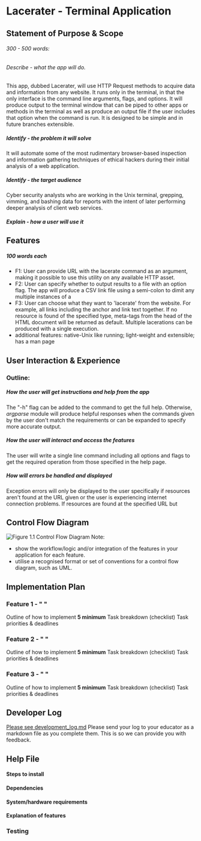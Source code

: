 # Lacerater - Terminal Application
## Statement of Purpose & Scope
###### 300 - 500 words:
###### Describe - what the app will do.
This app, dubbed Lacerater, will use HTTP Request methods to acquire data and information from any website. It runs only in the terminal, in that the only interface is the command line arguments, flags, and options. It will produce output to the terminal window that can be piped to other apps or methods in the terminal as well as produce an output file if the user includes that option when the command is run. 
It is designed to be simple and in future branches extensible.
##### Identify - the problem it will solve
It will automate some of the most rudimentary browser-based inspection and information gathering techniques of ethical hackers during their initial analysis of a web application.
##### Identify - the target audience
Cyber security analysts who are working in the Unix terminal, grepping, vimming, and bashing data for reports with the intent of later performing deeper analysis of client web services.
##### Explain - how a user will use it
## Features
##### 100 words each
- F1: User can provide URL with the lacerate command as an argument, making it possible to use this utility on any available HTTP asset.
- F2: User can specify whether to output results to a file with an option flag. The app will produce a CSV link file using a semi-colon to dimit any multiple instances of a 
- F3: User can choose what they want to 'lacerate' from the website. For example, all links including the anchor and link text together. If no resource is found of the specified type, meta-tags from the head of the HTML document will be returned as default. Multiple lacerations can be produced with a single execution.
- additional features: native-Unix like running; light-weight and extensible; has a man page
## User Interaction & Experience
### Outline:
##### How the user will get instructions and help from the app
The "-h" flag can be added to the command to get the full help. Otherwise, _argparse_ module will produce helpful responses when the commands given by the user don't match the requirements or can be expanded to specify more accurate output.
##### How the user will interact and access the features
The user will write a single line command including all options and flags to get the required operation from those specified in the help page.
##### How will errors be handled and displayed
Exception errors will only be displayed to the user specifically if resources aren't found at the URL given or the user is experiencing internet connection problems. If resources are found at the specified URL but 
## Control Flow Diagram
![Figure 1.1 Control Flow Diagram](diagram.png)
Note:
- show the workflow/logic and/or integration of the features in your application for each feature.  
- utilise a recognised format or set of conventions for a control flow diagram, such as UML.
## Implementation Plan
### Feature 1 - " "
Outline of how to implement
**5 minimum** Task breakdown (checklist)
Task priorities & deadlines
### Feature 2 - " "
Outline of how to implement
**5 minimum** Task breakdown (checklist)
Task priorities & deadlines
### Feature 3 - " "
Outline of how to implement
**5 minimum** Task breakdown (checklist)
Task priorities & deadlines
## Developer Log
[Please see development_log.md](src/development_log.md)
Please send your log to your educator as a markdown file as you complete them. This is so we can provide you with feedback.
## Help File
#### Steps to install
#### Dependencies
#### System/hardware requirements
#### Explanation of features
### Testing

<!--stackedit_data:
eyJoaXN0b3J5IjpbLTQwODQ1NTcxMCwxNzc2OTM4NDI0LC0xOT
I5MTI3NDQ4LC0yODk1MDk4OTUsLTg2OTg4NzUzNiwtMTgwOTAy
NjUxMSwtMjUzMzQ5Njc2LDExMzg2NDUxMTEsMTU3Njk3MTI1Ny
wtMTE2NjEyNDc1MV19
-->
